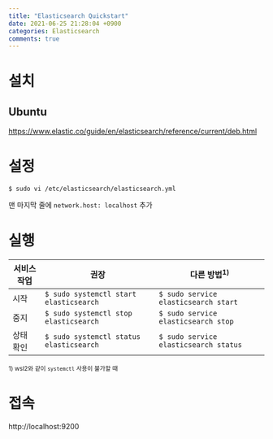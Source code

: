 ```yaml
---
title: "Elasticsearch Quickstart"
date: 2021-06-25 21:28:04 +0900
categories: Elasticsearch
comments: true
---
```


# 설치
## Ubuntu
https://www.elastic.co/guide/en/elasticsearch/reference/current/deb.html

# 설정
```console
$ sudo vi /etc/elasticsearch/elasticsearch.yml
```
맨 마지막 줄에 `network.host: localhost` 추가

# 실행

서비스 작업 | 권장 | 다른 방법<sup>1)</sup>
-- | -- | --
시작 | `$ sudo systemctl start elasticsearch` | `$ sudo service elasticsearch start`
중지 | `$ sudo systemctl stop elasticsearch` | `$ sudo service elasticsearch stop`
상태 확인 | `$ sudo systemctl status elasticsearch` | `$ sudo service elasticsearch status`

<sup>1) wsl2와 같이 `systemctl` 사용이 불가할 때</sup>

# 접속
http://localhost:9200

